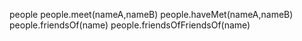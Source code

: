 people
people.meet(nameA,nameB)
people.haveMet(nameA,nameB)
people.friendsOf(name)
people.friendsOfFriendsOf(name)
